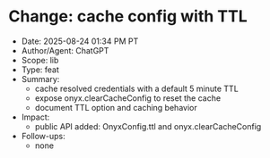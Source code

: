 # Change: cache config with TTL

- Date: 2025-08-24 01:34 PM PT
- Author/Agent: ChatGPT
- Scope: lib
- Type: feat
- Summary:
  - cache resolved credentials with a default 5 minute TTL
  - expose onyx.clearCacheConfig to reset the cache
  - document TTL option and caching behavior
- Impact:
  - public API added: OnyxConfig.ttl and onyx.clearCacheConfig
- Follow-ups:
  - none
